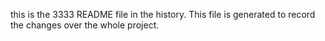 this is the 3333 README file in the history.
This file is generated to record the changes over the whole project.

